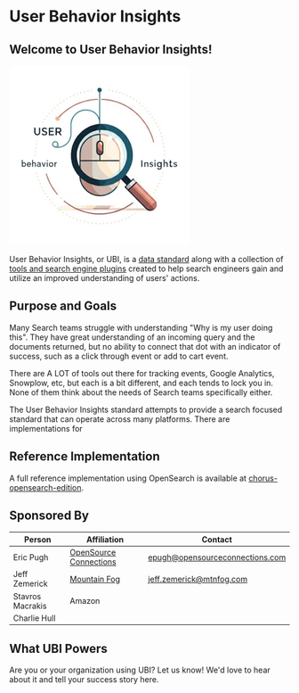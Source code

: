 # User Behavior Insights

## Welcome to User Behavior Insights!

![logo](img/ubi.png)

User Behavior Insights, or UBI, is a [data standard](standard.md) along with a collection of [tools and search engine plugins](tools.md) created to help search engineers gain and utilize an improved understanding of users' actions.

## Purpose and Goals

Many Search teams struggle with understanding "Why is my user doing this". They have great understanding of an incoming query and the documents returned, but no ability to connect that dot with an indicator of success, such as a click through event or add to cart event.

There are A LOT of tools out there for tracking events, Google Analytics, Snowplow, etc, but each is a bit different, and each tends to lock you in. None of them think about the needs of Search teams specifically either.

The User Behavior Insights standard attempts to provide a search focused standard that can operate across many platforms. There are implementations for

## Reference Implementation

A full reference implementation using OpenSearch is available at [chorus-opensearch-edition](https://github.com/o19s/chorus-opensearch-edition).

## Sponsored By

| Person           | Affiliation                                                     | Contact                         |
|------------------|-----------------------------------------------------------------|---------------------------------|
| Eric Pugh        | [OpenSource Connections](https://www.opensourceconnections.com) | epugh@opensourceconnections.com |
| Jeff Zemerick    | [Mountain Fog](https://www.mtnfog.com)                          | jeff.zemerick@mtnfog.com        |
| Stavros Macrakis | Amazon                                                          |                                 |
| Charlie Hull     |                                                                 |                                 |

## What UBI Powers

Are you or your organization using UBI? Let us know! We'd love to hear about it and tell your success story here.